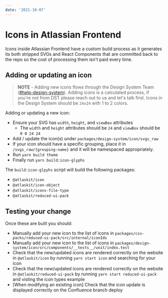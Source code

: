 ```yaml
---
date: '2021-10-07'
---
```


# Icons in Atlassian Frontend

Icons inside Atlassian Frontend have a custom build process as it generates its both stripped SVGs and React Components that are committed back to the repo so the cost of processing them isn't paid every time.

## Adding or updating an icon

> **NOTE** - Adding new icons flows through the Design System Team ([#help-design-system](https://atlassian.slack.com/archives/CFJ9DU39U/p1633571352285900)).
> Adding icons is a calculated process,
> if you're not from DST please reach out to us and let's talk first.
> Icons in the Design System should be `24x24` with 1 to 2 colors.

Adding or updating a new icon:

- Ensure your SVG has `width`, `height`, and `viewBox` attributes
  - The `width` and `height` attributes should be `24` and `viewBox` should be `0 0 24 24`
- Add / update the icon(s) under `packages/design-system/icon/svgs_raw`
- If your icon should have a specific grouping,
  place it in
  `/svgs_raw/{grouping-name}` and it will be namespaced appropriately.
- Run `yarn build theme`
- Finally run `yarn build:icon-glyphs`

The `build:icon-glpyhs` script will build the following packages:

- `@atlaskit/icon`
- `@atlaskit/icon-object`
- `@atlaskit/icons-file-type`
- `@atlaskit/reduced-ui-pack`

## Testing your change

Once these are built you should:

- Manually add your new icon to the list of icons in `packages/css-packs/reduced-ui-pack/src/internal/iconIds`
- Manually add your new icon to the list of icons in `packages/design-system/icon/src/components/__tests__/unit/index.test`
- Check that the new/updated icons are rendered correctly on the website in `@atlaskit/icon` by running `yarn start icon` and searching for your icon
- Check that the new/updated icons are rendered correctly on the website in `@atlaskit/reduced-ui-pack` by running `yarn start reduced-ui-pack` and visting the icon types example
- [When modifying an existing icon] Check that the icon update is displayed correctly on the Confluence branch deploy
